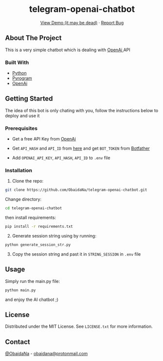 
<a name="readme-top"></a>



<!-- PROJECT LOGO -->
<br />
<div align="center">

<h1 align="center">telegram-openai-chatbot</h1>

  <p align="center">
    <a href="https://t.me/Alphauserbot_bot">View Demo (it may be dead)</a>
    ·
    <a href="https://github.com/ObaidaNa/telegram-openai-chatbot/issues">Report Bug</a>
  </p>
</div>


<!-- ABOUT THE PROJECT -->
## About The Project

This is a very simple chatbot which is dealing with <a href="https://openai.com/"> OpenAi </a> API 


### Built With

* [Python](python.org)
* <a href="https://docs.pyrogram.org/"> Pyrogram </a>
* <a href="https://openai.com/"> OpenAi </a>


<!-- GETTING STARTED -->
## Getting Started

The idea of this bot is only chating with you, follow the instructions below to deploy and use it

### Prerequisites

* Get a free API Key from [OpenAi](https://beta.openai.com/account/api-keys)

* Get `API_HASH` and `API_ID` from  [here](https://my.telegram.org/) and get `BOT_TOKEN` from [Botfather](https://t.me/BotFather)

* Add `OPENAI_API_KEY`, `API_HASH`, `API_ID` to `.env` file


### Installation

1.  Clone the repo:
   ```sh
   git clone https://github.com/ObaidaNa/telegram-openai-chatbot.git
   ```
   Change directory:
   ```sh
   cd telegram-openai-chatbot
   ```
   then install requirements:
   ```sh
   pip install -r requirements.txt
   ```
   
2. Generate session string using by running:
```sh
python generate_session_str.py
```
   
3. Copy the session string and past it in `STRING_SESSION` in `.env` file



<!-- USAGE EXAMPLES -->
## Usage
Simply run the main.py file:
```sh
python main.py
```
and enjoy the AI chatbot ;)

<!-- LICENSE -->
## License

Distributed under the MIT License. See `LICENSE.txt` for more information.


<!-- CONTACT -->
## Contact

[@ObaidaNa](https://t.me/ObaidaNa) - obaidana@protonmail.com



<!-- MARKDOWN LINKS & IMAGES -->
<!-- https://www.markdownguide.org/basic-syntax/#reference-style-links -->
[contributors-shield]: https://img.shields.io/github/contributors/github_username/repo_name.svg?style=for-the-badge
[contributors-url]: https://github.com/github_username/repo_name/graphs/contributors
[forks-shield]: https://img.shields.io/github/forks/github_username/repo_name.svg?style=for-the-badge
[forks-url]: https://github.com/github_username/repo_name/network/members
[stars-shield]: https://img.shields.io/github/stars/github_username/repo_name.svg?style=for-the-badge
[stars-url]: https://github.com/github_username/repo_name/stargazers
[issues-shield]: https://img.shields.io/github/issues/github_username/repo_name.svg?style=for-the-badge
[issues-url]: https://github.com/github_username/repo_name/issues
[license-shield]: https://img.shields.io/github/license/github_username/repo_name.svg?style=for-the-badge
[license-url]: https://github.com/github_username/repo_name/blob/master/LICENSE.txt
